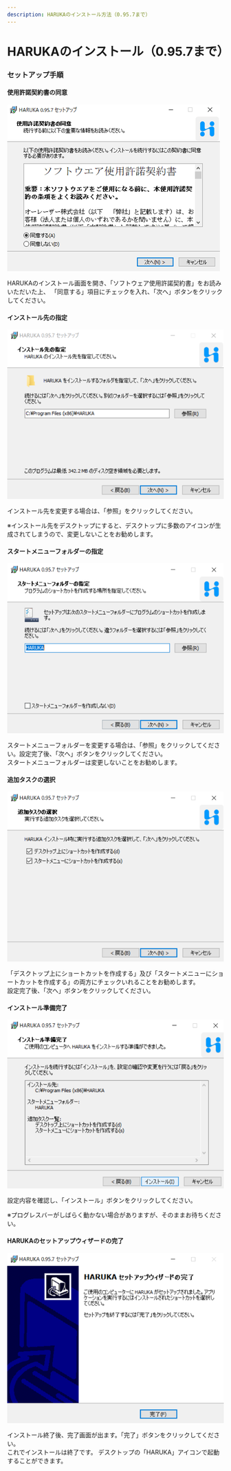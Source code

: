 ```yaml
---
description: HARUKAのインストール方法（0.95.7まで）
---
```


# HARUKAのインストール（0.95.7まで）

### セットアップ手順

#### 使用許諾契約書の同意&#xD;

![使用許諾契約書](</assets/1a.png>)


HARUKAのインストール画面を開き、「ソフトウェア使用許諾契約書」をお読みいただいた上、
「同意する」項目にチェックを入れ、「次へ」ボタンをクリックしてください。

#### インストール先の指定&#xD;
![インストール先の指定](/assets/2.png)

インストール先を変更する場合は、「参照」をクリックしてください。
  
※インストール先をデスクトップにすると、デスクトップに多数のアイコンが生成されてしまうので、変更しないことをお勧めします。

#### スタートメニューフォルダーの指定&#xD;

![スタートメニューフォルダーの指定](/assets/3.png)

スタートメニューフォルダーを変更する場合は、「参照」をクリックしてください。設定完了後、「次へ」ボタンをクリックしてください。  
スタートメニューフォルダーは変更しないことをお勧めします。

#### 追加タスクの選択&#xD;

![追加タスクの選択](/assets/4.png)

「デスクトップ上にショートカットを作成する」及び「スタートメニューにショートカットを作成する」の両方にチェックいれることをお勧めします。  
設定完了後、「次へ」ボタンをクリックしてください。

#### インストール準備完了&#xD;

![](/assets/5.png)

設定内容を確認し、「インストール」ボタンをクリックしてください。
  
※プログレスバーがしばらく動かない場合がありますが、そのままお待ちください。

#### HARUKAのセットアップウィザードの完了&#xD;

![](/assets/6.png)

インストール終了後、完了画面が出ます。「完了」ボタンをクリックしてください。  
これでインストールは終了です。
デスクトップの「HARUKA」アイコンで起動することができます。
